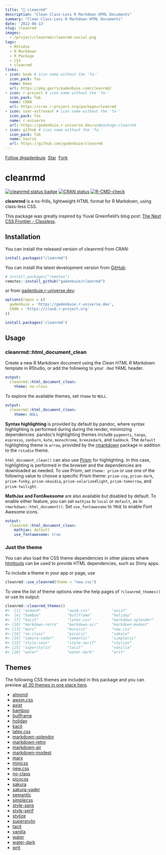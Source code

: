 ```yaml
---
title: "🧼 cleanrmd"
description: "Clean Class-Less R Markdown HTML Documents"
summary: "Clean Class-Less R Markdown HTML Documents"
date: '2022-06-13'
slug: cleanrmd
images:
  - /project/cleanrmd/cleanrmd-social.png
tags:
  - RStudio
  - R Markdown
  - R Package
  - CSS
  - cleanrmd
links:
- icon: book # icon name without the 'fa-'
  icon_pack: fas
  name: Demo
  url: https://pkg.garrickadenbuie.com/cleanrmd/
- icon: r-project # icon name without the 'fa-'
  icon_pack: fab
  name: CRAN
  url: https://cran.r-project.org/package=cleanrmd
- icon: user-astronaut # icon name without the 'fa-'
  icon_pack: fas
  name: r-universe
  url: https://gadenbuie.r-universe.dev/ui#package:cleanrmd
- icon: github # icon name without the 'fa-'
  icon_pack: fab
  name: Source
  url: https://github.com/gadenbuie/cleanrmd
---
```


<!-- https://buttons.github.io/ -->
<a class="github-button" href="https://github.com/gadenbuie" data-show-count="true" aria-label="Follow @gadenbuie on GitHub">Follow &commat;gadenbuie</a>&nbsp;
<a class="github-button" href="https://github.com/gadenbuie/cleanrmd" data-icon="octicon-star" data-show-count="true" aria-label="Star gadenbuie/cleanrmd on GitHub">Star</a>&nbsp;
<a class="github-button" href="https://github.com/gadenbuie/ermoji/fork" data-icon="octicon-repo-forked" data-show-count="true" aria-label="Fork gadenbuie/cleanrmd on GitHub">Fork</a>



<!-- README.md is generated from README.Rmd. Please edit that file -->

# cleanrmd

<!-- badges: start -->

[![cleanrmd status
badge](https://gadenbuie.r-universe.dev/badges/cleanrmd)](https://gadenbuie.r-universe.dev)
[![CRAN
status](https://www.r-pkg.org/badges/version/cleanrmd)](https://CRAN.R-project.org/package=cleanrmd)
[![R-CMD-check](https://github.com/gadenbuie/cleanrmd/actions/workflows/check-standard.yaml/badge.svg)](https://github.com/gadenbuie/cleanrmd/actions/workflows/check-standard.yaml)
<!-- badges: end -->

**cleanrmd** is a no-frills, lightweight HTML format for R Markdown,
using class-less CSS.

This package was greatly inspired by Yuval Greenfield’s blog post: [The
Next CSS Frontier -
Classless](https://ubershmekel.medium.com/the-next-css-frontier-classless-5e66f3f25fdd).

## Installation

You can install the released version of cleanrmd from CRAN:

``` r
install.packages("cleanrmd")
```

You can install the latest development version from
[GitHub](https://github.com/gadenbuie/cleanrmd/):

``` r
# install.packages("remotes")
remotes::install_github("gadenbuie/cleanrmd")
```

or from [gadenbuie.r-universe.dev](https://gadenbuie.r-universe.dev/):

``` r
options(repos = c(
  gadenbuie = 'https://gadenbuie.r-universe.dev',
  CRAN = 'https://cloud.r-project.org'
))

install.packages('cleanrmd')
```

## Usage

### cleanrmd::html\_document\_clean

Create a new R Markdown document using the *Clean HTML R Markdown*
template in RStudio, or add the following to your `.Rmd` YAML header.

``` yaml
output: 
  cleanrmd::html_document_clean:
    theme: no-class
```

To explore the available themes, set `theme` to `NULL`.

``` yaml
output: 
  cleanrmd::html_document_clean:
    theme: NULL
```

**Syntax highlighting** is provided by default by pandoc, where syntax
highlighting is performed during during the render, minimizing
dependencies. pandoc’s highlighting themes include `pygments`, `tango`,
`espresso`, `zenburn`, `kate`, `monochrome`, `breezedark`, and
`haddock`. The `default` highlighting theme is `arrow`, provided by the
[rmarkdown](https://rmarkdown.rstudio.com/docs/) package in addition to
the `rstudio` theme.

`html_document_clean()` can also use [Prism](https://prismjs.com/) for
highlighting. In this case, highlighting is performed in the browser and
the dependencies are downloaded as needed. To use Prism, set `theme:
prism` or use one of the following value to choose a specific Prism
theme: `prism-coy`, `prism-dark`, `prism-funky`, `prism-okaidia`,
`prism-solarizedlight`, `prism-tomorrow`, and `prism-twilight`.

**MathJax and FontAwesome** are also available but disabled by default.
To enable either feature, you can set `mathjax` to `local` or `default`,
as in `rmarkdown::html_document()`. Set `use_fontawesome` to `TRUE` to
enable Font Awesome icons.

``` yaml
output: 
  cleanrmd::html_document_clean:
    mathjax: default
    use_fontawesome: true
```

### Just the theme

You can also load the CSS theme dependencies in other places where
[htmltools](https://rstudio.github.io/htmltools/) can be used to provide
HTML dependencies, such as Shiny apps.

To include a theme in your app or page, use

``` r
cleanrmd::use_cleanrmd(theme = "new.css")
```

To view the list of theme options view the help pages of
`?cleanrmd_themes()` or use its output:

``` r
cleanrmd::cleanrmd_themes()
#>  [1] "almond"            "awsm.css"          "axist"            
#>  [4] "bamboo"            "bullframe"         "holiday"          
#>  [7] "kacit"             "latex.css"         "markdown-splendor"
#> [10] "markdown-retro"    "markdown-air"      "markdown-modest"  
#> [13] "marx"              "minicss"           "new.css"          
#> [16] "no-class"          "picocss"           "sakura"           
#> [19] "sakura-vader"      "semantic"          "simplecss"        
#> [22] "style-sans"        "style-serif"       "stylize"          
#> [25] "superstylin"       "tacit"             "vanilla"          
#> [28] "water"             "water-dark"        "writ"
```

## Themes

The following CSS themes are included in this package and you can
preview [all 30 themes in one place
here](https://pkg.garrickadenbuie.com/cleanrmd/index.html).

  - [almond](https://github.com/alvaromontoro/almond.css)
  - [awsm.css](https://igoradamenko.github.io/awsm.css/)
  - [axist](https://ruanmartinelli.github.io/axist/)
  - [bamboo](https://rilwis.github.io/bamboo/)
  - [bullframe](https://marcopontili.com/projects/bullframe-css/)
  - [holiday](https://holidaycss.js.org/)
  - [kacit](https://hakanalpay.com/kacit/)
  - [latex.css](https://github.com/vincentdoerig/latex-css)
  - [markdown-splendor](http://markdowncss.github.io/splendor/)
  - [markdown-retro](http://markdowncss.github.io/retro/)
  - [markdown-air](http://markdowncss.github.io/air/)
  - [markdown-modest](http://markdowncss.github.io/modest/)
  - [marx](https://mblode.github.io/marx/)
  - [minicss](https://minicss.us/)
  - [new.css](https://newcss.net/)
  - [no-class](https://davidpaulsson.github.io/no-class/)
  - [picocss](https://picocss.com/)
  - [sakura](https://oxal.org/projects/sakura/)
  - [sakura-vader](https://oxal.org/projects/sakura/)
  - [semantic](https://dimitrinicolas.github.io/semantic.css/)
  - [simplecss](https://simplecss.org/)
  - [style-sans](https://ungoldman.com/style.css/)
  - [style-serif](https://ungoldman.com/style.css/)
  - [stylize](https://pkg.garrickadenbuie.com/stylize.css/)
  - [superstylin](https://caiogondim.github.io/superstylin/)
  - [tacit](https://yegor256.github.io/tacit/)
  - [vanilla](https://vanillacss.com/)
  - [water](https://kognise.github.io/water.css/)
  - [water-dark](https://kognise.github.io/water.css/)
  - [writ](https://writ.cmcenroe.me/)
